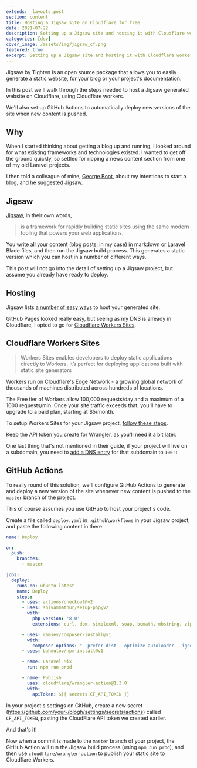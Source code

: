 ```yaml
---
extends: _layouts.post
section: content
title: Hosting a Jigsaw site on Cloudflare for free
date: 2021-07-22
description: Setting up a Jigsaw site and hosting it with Cloudflare workers
categories: [dev]
cover_image: /assets/img/jigsaw_cf.png
featured: true
excerpt: Setting up a Jigsaw site and hosting it with Cloudflare workers, without paying a cent.
---
```


Jigsaw by Tighten is an open source package that allows you to easily generate a static website, for your blog or your project's documentation.

In this post we'll walk through the steps needed to host a Jigsaw generated website on Cloudflare, using Cloudflare workers.

We'll also set up GitHub Actions to automatically deploy new versions of the site when new content is pushed.

## Why

When I started thinking about getting a blog up and running, I looked around for what existing frameworks and technologies existed. I wanted to get off the ground quickly, so settled for ripping a news content section from one of my old Laravel projects.

I then told a colleague of mine, [George Boot](https://georgeboot.nl), about my intentions to start a blog, and he suggested Jigsaw.

## Jigsaw

[Jigsaw](https://jigsaw.tighten.co/), in their own words,
> is a framework for rapidly building static sites using the same modern tooling that powers your web applications.

You write all your content (blog posts, in my case) in markdown or Laravel Blade files, and then run the Jigsaw build process. This generates a static version which you can host in a number of different ways.

This post will not go into the detail of setting up a Jigsaw project, but assume you already have ready to deploy.

## Hosting

Jigsaw lists [a number of easy ways](https://jigsaw.tighten.co/docs/deploying-your-site/) to host your generated site.

GitHub Pages looked really easy, but seeing as my DNS is already in Cloudflare, I opted to go for [Cloudflare Workers Sites](https://developers.cloudflare.com/workers/platform/sites).

## Cloudflare Workers Sites

> Workers Sites enables developers to deploy static applications directly to Workers. It’s perfect for deploying applications built with static site generators

Workers run on Cloudflare's Edge Network - a growing global network of thousands of machines distributed across hundreds of locations.

The Free tier of Workers allow 100,000 requests/day and a maximum of a 1000 requests/min. Once your site traffic exceeds that, you'll have to upgrade to a paid plan, starting at $5/month.

To setup Workers Sites for your Jigsaw project, [follow these steps](https://developers.cloudflare.com/workers/platform/sites/start-from-existing).

Keep the API token you create for Wrangler, as you'll need it a bit later.

One last thing that's not mentioned in their guide, if your project will live on a subdomain, you need to  [add a DNS entry](https://developers.cloudflare.com/workers/platform/routes#subdomains-must-have-a-dns-record) for that subdomain to `100::`

## GitHub Actions

To really round of this solution, we'll configure GitHub Actions to generate and deploy a new version of the site whenever new content is pushed to the `master` branch of the project.

This of course assumes you use GitHub to host your project's code.

Create a file called `deploy.yaml` in `.github\workflows` in your Jigsaw project, and paste the following content in there:

```yaml
name: Deploy

on:
  push:
    branches:
      - master

jobs:
  deploy:
    runs-on: ubuntu-latest
    name: Deploy
    steps:
      - uses: actions/checkout@v2
      - uses: shivammathur/setup-php@v2
        with:
          php-version: '8.0'
          extensions: curl, dom, simplexml, soap, bcmath, mbstring, zip

      - uses: ramsey/composer-install@v1
        with:
          composer-options: "--prefer-dist --optimize-autoloader --ignore-platform-reqs"
      - uses: bahmutov/npm-install@v1

      - name: Laravel Mix
        run: npm run prod

      - name: Publish
        uses: cloudflare/wrangler-action@1.3.0
        with:
          apiToken: ${{ secrets.CF_API_TOKEN }}
```

In your project's settings on GitHub, create a new secret (https://github.com/your-/blogh/settings/secrets/actions) called `CF_API_TOKEN`, pasting the CloudFlare API token we created earlier.

And that's it!

Now when a commit is made to the `master` branch of your project, the GitHub Action will run the Jigsaw build process (using `npm run prod`), and then use `cloudflare/wrangler-action` to publish your static site to Cloudflare Workers.

<!-- 

## Typography Styles

Here’s a quick preview of what some of the basic type styles will look like in this starter template:

# h1 Heading
## h2 Heading
### h3 Heading
#### h4 Heading
##### h5 Heading
###### h6 Heading

The quick brown fox jumps over the lazy dog

- The quick brown fox
    - jumps over
        - the lazy dog

1. The quick brown fox
    1. jumps over
        1. the lazy dog

<s>The quick brown fox jumps over the lazy dog</s>

<u>The quick brown fox jumps over the lazy dog</u>

_The quick brown fox jumps over the lazy dog_

**The quick brown fox jumps over the lazy dog**

`The quick brown fox jumps over the lazy dog`

<small>The quick brown fox jumps over the lazy dog</small>

> The quick brown fox jumps over the lazy dog

[The quick brown fox jumps over the lazy dog](#)

```php
class Foo extends bar
{
    public function fooBar()
    {
        //
    }
}
```
-->
